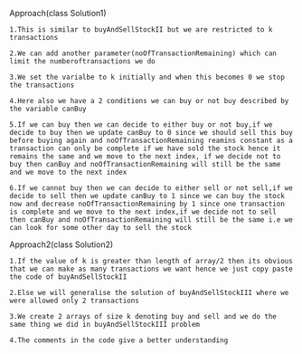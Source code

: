 Approach(class Solution1)

    1.This is similar to buyAndSellStockII but we are restricted to k transactions

    2.We can add another parameter(noOfTransactionRemaining) which can limit the numberoftransactions we do

    3.We set the varialbe to k initially and when this becomes 0 we stop the transactions

    4.Here also we have a 2 conditions we can buy or not buy described by the variable canBuy

    5.If we can buy then we can decide to either buy or not buy,if we decide to buy then we update canBuy to 0 since we should sell this buy before buying again and noOfTransactionRemaining reamins constant as a transaction can only be complete if we have sold the stock hence it remains the same and we move to the next index, if we decide not to buy then canBuy and noOfTransactionRemaining will still be the same and we move to the next index

    6.If we cannot buy then we can decide to either sell or not sell,if we decide to sell then we update canBuy to 1 since we can buy the stock now and decrease noOfTransactionRemaining by 1 since one transaction is complete and we move to the next index,if we decide not to sell then canBuy and noOfTransactionRemaining will still be the same i.e we can look for some other day to sell the stock

Approach2(class Solution2)

    1.If the value of k is greater than length of array/2 then its obvious that we can make as many transactions we want hence we just copy paste the code of buyAndSellStockII

    2.Else we will generalise the solution of buyAndSellStockIII where we were allowed only 2 transactions 

    3.We create 2 arrays of size k denoting buy and sell and we do the same thing we did in buyAndSellStockIII problem

    4.The comments in the code give a better understanding